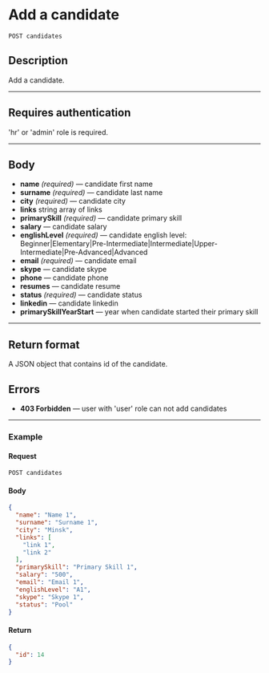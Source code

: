 # Add a candidate

``` Text
POST candidates
```

## Description

Add a candidate.

***

## Requires authentication

'hr' or 'admin' role is required.

***

## Body

- **name** *(required)* — candidate first name
- **surname** *(required)* — candidate last name
- **city** *(required)* — candidate city
- **links** string array of links
- **primarySkill** *(required)* — candidate primary skill
- **salary** — candidate salary
- **englishLevel** *(required)* — candidate english level: Beginner|Elementary|Pre-Intermediate|Intermediate|Upper-Intermediate|Pre-Advanced|Advanced
- **email** *(required)* — candidate email
- **skype** — candidate skype
- **phone** — candidate phone
- **resumes** — candidate resume
- **status** *(required)* — candidate status
- **linkedin** — candidate linkedin
- **primarySkillYearStart** — year when candidate started their primary skill

***

## Return format

A JSON object that contains id of the candidate.

## Errors

- **403 Forbidden** — user with 'user' role can not add candidates

***

### Example

#### **Request**

``` Text
POST candidates
```

#### **Body**

``` JSON
{
  "name": "Name 1",
  "surname": "Surname 1",
  "city": "Minsk",
  "links": [
    "link 1",
    "link 2"
  ],
  "primarySkill": "Primary Skill 1",
  "salary": "500",
  "email": "Email 1",
  "englishLevel": "A1",
  "skype": "Skype 1",
  "status": "Pool"
}
```

#### **Return**

``` JSON
{
  "id": 14
}
```
